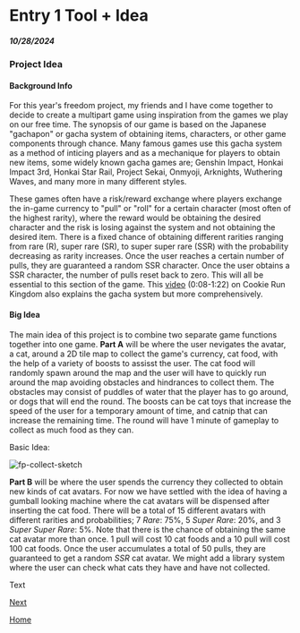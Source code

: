 # Entry 1 Tool + Idea
##### 10/28/2024
### Project Idea
#### Background Info
For this year's freedom project, my friends and I have come together to decide to create a multipart game using inspiration from the games we play on our free time. The synopsis of our game is based on the Japanese "gachapon" or gacha system of obtaining items, characters, or other game components through chance. Many famous games use this gacha system as a method of inticing players and as a mechanique for players to obtain new items, some widely known gacha games are; Genshin Impact, Honkai Impact 3rd, Honkai Star Rail, Project Sekai, Onmyoji, Arknights, Wuthering Waves, and many more in many different styles. 

These games often have a risk/reward exchange where players exchange the in-game currency to "pull" or "roll" for a certain character (most often of the highest rarity), where the reward would be obtaining the desired character and the risk is losing against the system and not obtaining the desired item. There is a fixed chance of obtaining different rarities ranging from rare (R), super rare (SR), to super super rare (SSR) with the probability decreasing as rarity increases. Once the user reaches a certain number of pulls, they are guaranteed a random SSR character. Once the user obtains a SSR character, the number of pulls reset back to zero. This will all be essential to this section of the game. This [video](https://youtu.be/s_v_g72w-6M?si=7Hdjcp8Kz28orYRe) (0:08-1:22) on Cookie Run Kingdom also explains the gacha system but more comprehensively.


#### Big Idea
The main idea of this project is to combine two separate game functions together into one game. **Part A** will be where the user nevigates the avatar, a cat, around a 2D tile map to collect the game's currency, cat food, with the help of a variety of boosts to assisst the user. The cat food will randomly spawn around the map and the user will have to quickly run around the map avoiding obstacles and hindrances to collect them. The obstacles may consist of puddles of water that the player has to go around, or dogs that will end the round. The boosts can be cat toys that increase the speed of the user for a temporary amount of time, and catnip that can increase the remaining time. The round will have 1 minute of gameplay to collect as much food as they can.

Basic Idea:

![fp-collect-sketch](https://github.com/user-attachments/assets/66b85fdb-5091-4a36-b22e-cdc02b83c559)


**Part B** will be where the user spends the currency they collected to obtain new kinds of cat avatars. For now we have settled with the idea of having a gumball looking machine where the cat avatars will be dispensed after inserting the cat food. There will be a total of 15 different avatars with different rarities and probabilities; 7 *Rare*: 75%, 5 *Super Rare*: 20%, and 3 *Super Super Rare*: 5%. Note that there is the chance of obtaining the same cat avatar more than once. 1 pull will cost 10 cat foods and a 10 pull will cost 100 cat foods. Once the user accumulates a total of 50 pulls, they are guaranteed to get a random *SSR* cat avatar. We might add a library system where the user can check what cats they have and have not collected.



Text

[Next](entry02.md)

[Home](../README.md)
